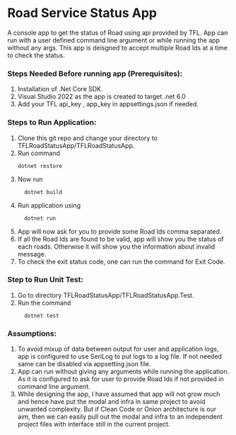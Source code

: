 # Road Service Status App

A console app to get the status of Road using api provided by TFL. App can run with a user defined command line argument or while running the app without any args.
This app is deisgned to accept multiple Road Ids at a time to check the status.

### Steps Needed Before running app (Prerequisites):
1) Installation of .Net Core SDK.
2) Visual Studio 2022 as the app is created to target .net 6.0
3) Add your TFL api_key , app_key in appsettings.json if needed.

### Steps to Run Application:
1) Clone this git repo and change your directory to TFLRoadStatusApp/TFLRoadStatusApp.
2) Run command
    ```console
    dotnet restore
    ```
3) Now run 
    ```console
      dotnet build
    ```
4) Run application using
      ```console
        dotnet run
      ```
5) App will now ask for you to provide some Road Ids comma separated.
6) If all the Road Ids are found to be valid, app will show you the status of each roads. Otherwise it will show you the information about invalid message.
7) To check the exit status code, one can run the command for Exit Code.

### Step to Run Unit Test:
1) Go to directory TFLRoadStatusApp/TFLRoadStatusApp.Test.
2) Run the command 
      ```console
        dotnet test
      ```

### Assumptions:
1) To avoid mixup of data between output for user and application logs, app is configured to use SeriLog to put logs to a log file. If not needed same can be disabled via appsetting.json file.
2) App can run without giving any arguments while running the application. As it is configured to ask for user to provide Road Ids if not provided in command line argument.
3) While designing the app, I have assumed that app will not grow much and hence have put the modal and infra in same project to avoid unwanted complexity. But if Clean Code or Onion architecture is our aim, then we can easily pull out the modal and infra to an independent project files with interface still in the current project.

